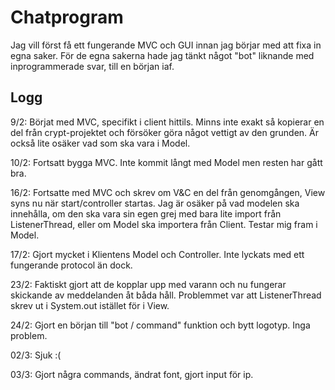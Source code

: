 # Chatprogram

Jag vill först få ett fungerande MVC och GUI innan 
jag börjar med att fixa in egna saker. För de egna 
sakerna hade jag tänkt något "bot" liknande med 
inprogrammerade svar, till en början iaf. 


## Logg

9/2: Börjat med MVC, specifikt i client hittils. 
Minns inte exakt så kopierar en del från crypt-projektet
och försöker göra något vettigt av den grunden. 
Är också lite osäker vad som ska vara i Model. 

10/2: Fortsatt bygga MVC. Inte kommit långt med 
Model men resten har gått bra. 

16/2: Fortsatte med MVC och skrev om V&C en del 
från genomgången, View syns nu när start/controller 
startas. Jag är osäker på vad modelen ska innehålla, 
om den ska vara sin egen grej med bara lite import 
från ListenerThread, eller om Model ska importera från 
Client. Testar mig fram i Model. 

17/2: Gjort mycket i Klientens Model och Controller. 
Inte lyckats med ett fungerande protocol än dock. 

23/2: Faktiskt gjort att de kopplar upp med varann och 
nu fungerar skickande av meddelanden åt båda håll. 
Problemmet var att ListenerThread skrev ut i System.out 
istället för i View. 

24/2: Gjort en början till "bot / command" funktion 
och bytt logotyp. Inga problem. 

02/3: Sjuk :(

03/3: Gjort några commands, ändrat font, 
gjort input för ip. 